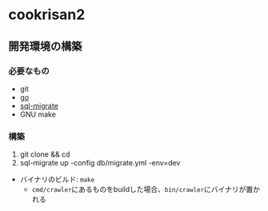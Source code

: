 # cookrisan2

## 開発環境の構築

### 必要なもの

- git
- [go](https://go.dev)
- [sql-migrate](https://github.com/rubenv/sql-migrate)
- GNU make

### 構築

1. git clone && cd
2. sql-migrate up -config db/migrate.yml -env=dev

- バイナリのビルド: `make`
  - `cmd/crawler`にあるものをbuildした場合、`bin/crawler`にバイナリが置かれる